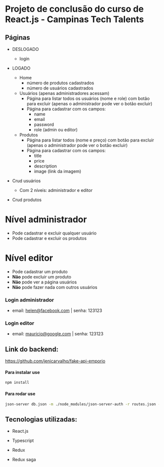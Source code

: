 # Projeto de conclusão do curso de React.js - Campinas Tech Talents

## Páginas
- DESLOGADO
  - login
- LOGADO
  - Home
    - número de produtos cadastrados
    - número de usuários cadastrados
  - Usuários (apenas administradores acessam)
    - Página para listar todos os usuários (nome e role) com botão para excluir (apenas o administrador pode ver o botão excluir)
    - Página para cadastrar com os campos:
      - name
      - email
      - password
      - role (admin ou editor)
  - Produtos
    - Página para listar todos (nome e preço) com botão para excluir (apenas o administrador pode ver o botão excluir)
    - Página para cadastrar com os campos:
      - title
      - price
      - description
      - image (link da imagem)

  
- Crud usuários
  - Com 2 níveis: administrador e editor
- Crud produtos

# Nível administrador
- Pode cadastrar e excluir qualquer usuário
- Pode cadastrar e excluir os produtos

# Nível editor
- Pode cadastrar um produto
- **Não** pode excluir um produto
- **Não** pode ver a página usuários 
- **Não** pode fazer nada com outros usuários


### Login administrador
- email: helen@facebook.com | senha: 123123

### Login editor
- email: mauricio@google.com | senha: 123123

## Link do backend:
https://github.com/jenicarvalho/fake-api-emporio

#### Para instalar use
```bash
npm install
```

#### Para rodar use
```bash
json-server db.json -m ./node_modules/json-server-auth -r routes.json --port 4000
```

## Tecnologias utilizadas:

- React.js

- Typescript

- Redux

- Redux saga
